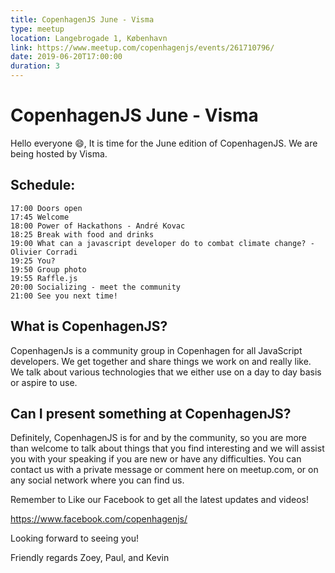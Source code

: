 ```yaml
---
title: CopenhagenJS June - Visma
type: meetup
location: Langebrogade 1, København
link: https://www.meetup.com/copenhagenjs/events/261710796/
date: 2019-06-20T17:00:00
duration: 3
---
```


# CopenhagenJS June - Visma

Hello everyone 😄,
It is time for the June edition of CopenhagenJS. We are being hosted by Visma.

## Schedule:

    17:00 Doors open
    17:45 Welcome
    18:00 Power of Hackathons - André Kovac
    18:25 Break with food and drinks
    19:00 What can a javascript developer do to combat climate change? - Olivier Corradi
    19:25 You?
    19:50 Group photo
    19:55 Raffle.js
    20:00 Socializing - meet the community
    21:00 See you next time!

## What is CopenhagenJS?

CopenhagenJs is a community group in Copenhagen for all JavaScript developers. We get together and share things we work on and really like. We talk about various technologies that we either use on a day to day basis or aspire to use.

## Can I present something at CopenhagenJS?

Definitely, CopenhagenJS is for and by the community, so you are more than welcome to talk about things that you find interesting and we will assist you with your speaking if you are new or have any difficulties. You can contact us with a private message or comment here on meetup.com, or on any social network where you can find us.

Remember to Like our Facebook to get all the latest updates and videos!

https://www.facebook.com/copenhagenjs/

Looking forward to seeing you!

Friendly regards
Zoey, Paul, and Kevin
